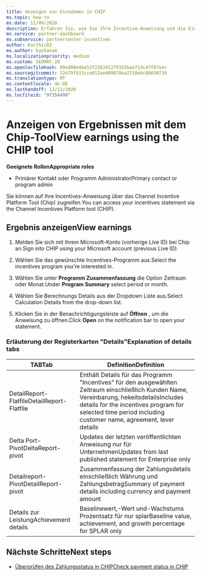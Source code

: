 ```yaml
---
title: Anzeigen von Einnahmen in CHIP
ms.topic: how-to
ms.date: 11/09/2020
description: Erfahren Sie, wie Sie Ihre Incentive-Anweisung und die Einnahmen im Tool "Channel Incentive Platform (Chip)" anzeigen.
ms.service: partner-dashboard
ms.subservice: partnercenter-incentives
author: Karthic83
ms.author: kashanum
ms.localizationpriority: medium
ms.custom: SEOMAY.20
ms.openlocfilehash: 09ed80e4be53f210341279193bae71dc47f87eec
ms.sourcegitcommit: 22d79fb31cce852ae809078ea2310ebc80030739
ms.translationtype: MT
ms.contentlocale: de-DE
ms.lasthandoff: 12/12/2020
ms.locfileid: "97354490"
---
```

# <a name="view-earnings-using-the-chip-tool"></a><span data-ttu-id="5f007-103">Anzeigen von Ergebnissen mit dem Chip-Tool</span><span class="sxs-lookup"><span data-stu-id="5f007-103">View earnings using the CHIP tool</span></span>

<span data-ttu-id="5f007-104">**Geeignete Rollen**</span><span class="sxs-lookup"><span data-stu-id="5f007-104">**Appropriate roles**</span></span>

- <span data-ttu-id="5f007-105">Primärer Kontakt oder Programm Administrator</span><span class="sxs-lookup"><span data-stu-id="5f007-105">Primary contact or program admin</span></span>

<span data-ttu-id="5f007-106">Sie können auf Ihre Incentives-Anweisung über das Channel Incentive Platform Tool (Chip) zugreifen.</span><span class="sxs-lookup"><span data-stu-id="5f007-106">You can access your incentives statement via the Channel Incentives Platform tool (CHIP).</span></span>

## <a name="view-earnings"></a><span data-ttu-id="5f007-107">Ergebnis anzeigen</span><span class="sxs-lookup"><span data-stu-id="5f007-107">View earnings</span></span>

1. <span data-ttu-id="5f007-108">Melden Sie sich mit Ihrem Microsoft-Konto (vorherige Live ID) bei Chip an.</span><span class="sxs-lookup"><span data-stu-id="5f007-108">Sign into CHIP using your Microsoft account (previous Live ID).</span></span>

2. <span data-ttu-id="5f007-109">Wählen Sie das gewünschte Incentives-Programm aus.</span><span class="sxs-lookup"><span data-stu-id="5f007-109">Select the incentives program you're interested in.</span></span>

3. <span data-ttu-id="5f007-110">Wählen Sie unter **Programm Zusammenfassung** die Option Zeitraum oder Monat.</span><span class="sxs-lookup"><span data-stu-id="5f007-110">Under **Program Summary** select period or month.</span></span> 
1. <span data-ttu-id="5f007-111">Wählen Sie Berechnungs Details aus der Dropdown Liste aus.</span><span class="sxs-lookup"><span data-stu-id="5f007-111">Select Calculation Details from the drop-down list.</span></span>
1.  <span data-ttu-id="5f007-112">Klicken Sie in der Benachrichtigungsleiste auf **Öffnen** , um die Anweisung zu öffnen.</span><span class="sxs-lookup"><span data-stu-id="5f007-112">Click **Open** on the notification bar  to open your statement.</span></span>

### <a name="explanation-of-details-tabs"></a><span data-ttu-id="5f007-113">Erläuterung der Registerkarten "Details"</span><span class="sxs-lookup"><span data-stu-id="5f007-113">Explanation of details tabs</span></span>

|<span data-ttu-id="5f007-114">**TAB**</span><span class="sxs-lookup"><span data-stu-id="5f007-114">**Tab**</span></span>|<span data-ttu-id="5f007-115">**Definition**</span><span class="sxs-lookup"><span data-stu-id="5f007-115">**Definition**</span></span>|
|-------------|--------------------------|
|<span data-ttu-id="5f007-116">DetailReport-Flatfile</span><span class="sxs-lookup"><span data-stu-id="5f007-116">DetailReport-Flatfile</span></span>|<span data-ttu-id="5f007-117">Enthält Details für das Programm "Incentives" für den ausgewählten Zeitraum einschließlich Kunden Name, Vereinbarung, hekeitsdetails</span><span class="sxs-lookup"><span data-stu-id="5f007-117">Includes details for the incentives program for selected time period including customer name, agreement, lever details</span></span>|
|<span data-ttu-id="5f007-118">Delta Port-Pivot</span><span class="sxs-lookup"><span data-stu-id="5f007-118">DeltaReport-pivot</span></span>|<span data-ttu-id="5f007-119">Updates der letzten veröffentlichten Anweisung nur für Unternehmen</span><span class="sxs-lookup"><span data-stu-id="5f007-119">Updates from last published statement for Enterprise only</span></span>|
|<span data-ttu-id="5f007-120">Detailreport-Pivot</span><span class="sxs-lookup"><span data-stu-id="5f007-120">DetailReport-pivot</span></span>|<span data-ttu-id="5f007-121">Zusammenfassung der Zahlungsdetails einschließlich Währung und Zahlungsbetrag</span><span class="sxs-lookup"><span data-stu-id="5f007-121">Summary of payment details including currency and payment amount</span></span>|
|<span data-ttu-id="5f007-122">Details zur Leistung</span><span class="sxs-lookup"><span data-stu-id="5f007-122">Achievement details</span></span>|<span data-ttu-id="5f007-123">Baselinewert,-Wert und-Wachstums Prozentsatz für nur splar</span><span class="sxs-lookup"><span data-stu-id="5f007-123">Baseline value, achievement, and growth percentage for SPLAR only</span></span>|

## <a name="next-steps"></a><span data-ttu-id="5f007-124">Nächste Schritte</span><span class="sxs-lookup"><span data-stu-id="5f007-124">Next steps</span></span>

- [<span data-ttu-id="5f007-125">Überprüfen des Zahlungsstatus in CHIP</span><span class="sxs-lookup"><span data-stu-id="5f007-125">Check payment status in CHIP</span></span>](chip-payment-status.md)